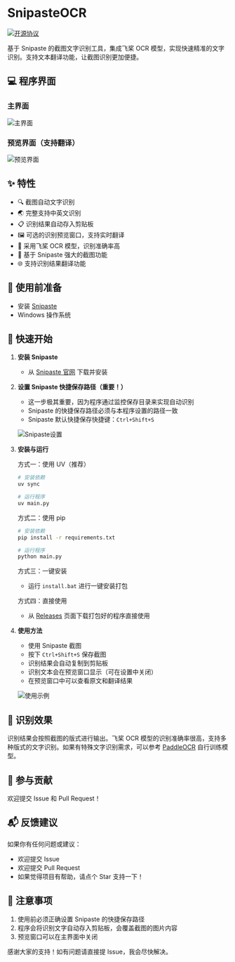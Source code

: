 # SnipasteOCR

[![开源协议](https://img.shields.io/badge/license-MIT-blue.svg)](LICENSE)

基于 Snipaste 的截图文字识别工具，集成飞桨 OCR 模型，实现快速精准的文字识别。支持文本翻译功能，让截图识别更加便捷。

## 💻 程序界面

### 主界面
![主界面](images/3.png)

### 预览界面（支持翻译）
![预览界面](images/4.png)

## ✨ 特性

- 🔍 截图自动文字识别
- 🌏 完整支持中英文识别
- 📋 识别结果自动存入剪贴板
- 🖼️ 可选的识别预览窗口，支持实时翻译
- 🚀 采用飞桨 OCR 模型，识别准确率高
- 🔧 基于 Snipaste 强大的截图功能
- 🌐 支持识别结果翻译功能

## 📝 使用前准备

- 安装 [Snipaste](https://www.snipaste.com/)
- Windows 操作系统

## 🚀 快速开始

1. **安装 Snipaste**
   - 从 [Snipaste 官网](https://www.snipaste.com/) 下载并安装

2. **设置 Snipaste 快捷保存路径（重要！）**
   - 这一步极其重要，因为程序通过监控保存目录来实现自动识别
   - Snipaste 的快捷保存路径必须与本程序设置的路径一致
   - Snipaste 默认快捷保存快捷键：`Ctrl+Shift+S`

   ![Snipaste设置](images/1.png)

3. **安装与运行**

   方式一：使用 UV（推荐）
   ```bash
   # 安装依赖
   uv sync
   
   # 运行程序
   uv main.py
   ```

   方式二：使用 pip
   ```bash
   # 安装依赖
   pip install -r requirements.txt
   
   # 运行程序
   python main.py
   ```

   方式三：一键安装
   - 运行 `install.bat` 进行一键安装打包
   
   方式四：直接使用
   - 从 [Releases](https://github.com/yourusername/SnipasteOCR/releases) 页面下载打包好的程序直接使用

4. **使用方法**
   - 使用 Snipaste 截图
   - 按下 `Ctrl+Shift+S` 保存截图
   - 识别结果会自动复制到剪贴板
   - 识别文本会在预览窗口显示（可在设置中关闭）
   - 在预览窗口中可以查看原文和翻译结果

   ![使用示例](images/2.png)

## 🎯 识别效果

识别结果会按照截图的版式进行输出。飞桨 OCR 模型的识别准确率很高，支持多种版式的文字识别。如果有特殊文字识别需求，可以参考 [PaddleOCR](https://github.com/PaddlePaddle/PaddleOCR) 自行训练模型。

## 🤝 参与贡献

欢迎提交 Issue 和 Pull Request！

## 📬 反馈建议

如果你有任何问题或建议：
- 欢迎提交 Issue
- 欢迎提交 Pull Request
- 如果觉得项目有帮助，请点个 Star 支持一下！

## 📌 注意事项

1. 使用前必须正确设置 Snipaste 的快捷保存路径
2. 程序会将识别文字自动存入剪贴板，会覆盖截图的图片内容
3. 预览窗口可以在主界面中关闭

感谢大家的支持！如有问题请直接提 Issue，我会尽快解决。